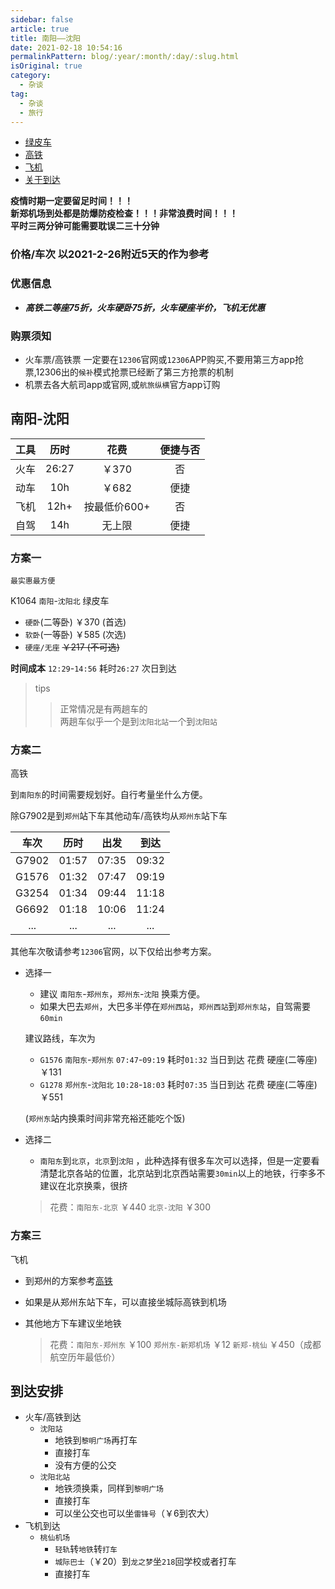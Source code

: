 ```yaml
---
sidebar: false
article: true
title: 南阳——沈阳     
date: 2021-02-18 10:54:16   
permalinkPattern: blog/:year/:month/:day/:slug.html  
isOriginal: true
category:
  - 杂谈
tag:
  - 杂谈
  - 旅行
---
```


* [绿皮车](#content1)
* [高铁](#content2)
* [飞机](#content3)
* [关于到达](#content4)

**疫情时期一定要留足时间！！！  
新郑机场到处都是防爆防疫检查！！！非常浪费时间！！！  
平时三两分钟可能需要耽误二三十分钟**

### 价格/车次 以2021-2-26附近5天的作为参考

### 优惠信息

- **_高铁二等座75折，火车硬卧75折，火车硬座半价，飞机无优惠_**

### 购票须知

- 火车票/高铁票 一定要在`12306`官网或`12306`APP购买,不要用第三方app抢票,12306出的`候补`模式抢票已经断了第三方抢票的机制
- 机票去各大航司app或官网,或`航旅纵横`官方app订购

## 南阳-沈阳

| 工具  |  历时   |    花费    | 便捷与否 |
|:---:|:-----:|:--------:|:----:|
| 火车  | 26:27 |   ￥370   |  否   |
| 动车  |  10h  |   ￥682   |  便捷  |
| 飞机  | 12h+  | 按最低价600+ |  否   |
| 自驾  |  14h  |   无上限    |  便捷  |

### <span id = "content1">方案一</span>

`最实惠最方便`

K1064 `南阳`-`沈阳北` 绿皮车

- `硬卧`(二等卧) ￥370 (首选)
- `软卧`(一等卧) ￥585 (次选)
- `硬座/无座` ~~￥217 (不可选)~~

**时间成本**
`12:29`-`14:56`
耗时`26:27`
次日到达

> tips
>> 正常情况是有两趟车的  
> > 两趟车似乎一个是到`沈阳北站`一个到`沈阳站`

### <span id = "content2">方案二</span>

高铁

到`南阳东`的时间需要规划好。自行考量坐什么方便。

除G7902是到`郑州`站下车其他动车/高铁均从`郑州东`站下车

|  车次   |  历时   |  出发   |  到达   |
|:-----:|:-----:|:-----:|:-----:|
| G7902 | 01:57 | 07:35 | 09:32 |
| G1576 | 01:32 | 07:47 | 09:19 |
| G3254 | 01:34 | 09:44 | 11:18 |
| G6692 | 01:18 | 10:06 | 11:24 |
|  ...  |  ...  |  ...  |  ...  |

其他车次敬请参考`12306`官网，以下仅给出参考方案。

* 选择一
    - 建议 `南阳东`-`郑州东`，`郑州东`-`沈阳` 换乘方便。
    - 如果大巴去`郑州`，大巴多半停在`郑州西站`，`郑州西站`到`郑州东站`，自驾需要`60min`

  建议路线，车次为
    - `G1576` `南阳东`-`郑州东` `07:47`-`09:19`
      耗时`01:32`
      当日到达 花费 硬座(二等座)￥131
    - `G1278` `郑州东`-`沈阳北` `10:28`-`18:03`
      耗时`07:35`
      当日到达 花费 硬座(二等座)￥551

  (`郑州东`站内换乘时间非常充裕还能吃个饭)

* 选择二
    - `南阳东`到`北京`，`北京`到`沈阳` ，此种选择有很多车次可以选择，但是一定要看清楚北京各站的位置，北京站到北京西站需要`30min`以上的地铁，行李多不建议在北京换乘，很挤

  > 花费：`南阳东-北京` ￥440 `北京-沈阳` ￥300

### <span id = "content3">方案三</span>

飞机

- 到郑州的方案参考[高铁](#content2)
- 如果是从郑州东站下车，可以直接坐城际高铁到机场
- 其他地方下车建议坐地铁

  > 花费：`南阳东-郑州东` ￥100 `郑州东-新郑机场` ￥12 `新郑-桃仙` ￥450（成都航空历年最低价）

## <span id = "content4">到达安排</span>

- 火车/高铁到达
    - `沈阳站`
        - 地铁到`黎明广场`再打车
        - 直接打车
        - 没有方便的公交
    - `沈阳北站`
        - 地铁须换乘，同样到`黎明广场`
        - 直接打车
        - 可以坐公交也可以坐`雷锋号`（￥6到农大）
- 飞机到达
    - `桃仙机场`
        - `轻轨`转`地铁`转`打车`
        - `城际巴士`（￥20）到`龙之梦`坐`218`回学校或者打车
        - 直接打车
    